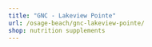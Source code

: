 ```yaml
---
title: "GNC - Lakeview Pointe"
url: /osage-beach/gnc-lakeview-pointe/
shop: nutrition supplements
---
```


